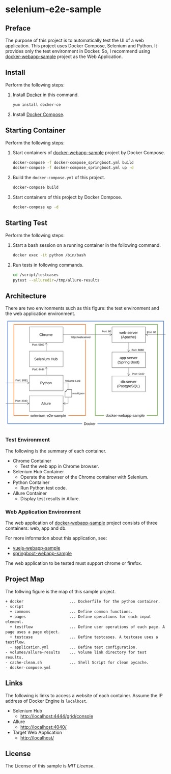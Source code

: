 # selenium-e2e-sample

## Preface
The purpose of this project is to automatically test the UI of a web application.
This project uses Docker Compose, Selenium and Python.
It provides only the test environment in Docker. So, I recommend using  [docker-webapp-sample](https://github.com/ybkuroki/docker-webapp-sample) project as the Web Application.

## Install
Perform the following steps:

1. Install [Docker](https://www.docker.com/) in this command.
    ```bash
    yum install docker-ce
    ```
1. Install [Docker Compose](https://docs.docker.com/compose/).

## Starting Container
Perform the following steps:

1. Start containers of [docker-webapp-sample](https://github.com/ybkuroki/docker-webapp-sample) project by Docker Compose.
    ```bash
    docker-compose -f docker-compose_springboot.yml build
    docker-compose -f docker-compose_springboot.yml up -d
    ```
1. Build the ``docker-compose.yml`` of this project.
    ```bash
    docker-compose build
    ```
1. Start containers of this project by Docker Compose.
    ```bash
    docker-compose up -d
    ```

## Starting Test
Perform the following steps:

1. Start a bash session on a running container in the following command.
    ```bash
    docker exec -it python /bin/bash
    ```

1. Run tests in following commands.
    ```bash
    cd /script/testcases
    pytest --alluredir=/tmp/allure-results
    ```

## Architecture
There are two environments such as this figure: the test environment and the web application environment.

![architecture](./images/architecture.svg)

### Test Environment
The following is the summary of each container.

- Chrome Container
    - Test the web app in Chrome browser.
- Selenium Hub Container
    - Operate the browser of the Chrome container with Selenium.
- Python Container
    - Run Python test code.
- Allure Container
    - Display test results in Allure.

### Web Application Environment
The web application of [docker-webapp-sample](https://github.com/ybkuroki/docker-webapp-sample) project consists of three containers: web, app and db.

For more information about this application, see:

- [vuejs-webapp-sample](https://github.com/ybkuroki/vuejs-webapp-sample)
- [springboot-webapp-sample](https://github.com/ybkuroki/springboot-webapp-sample)

The web application to be tested must support chrome or firefox.

## Project Map
The follwing figure is the map of this sample project.

```
+ docker                    ... Dockerfile for the python container.
- script
  + commons                 ... Define common functions.
  + pages                   ... Define operations for each input element. 
  + testflow                ... Define user operations of each page. A page uses a page object.
  + testcase                ... Define testcases. A testcase uses a testflow.
  - application.yml         ... Define test configuration.
- volumes/allure-results    ... Volume link directory for test results.
- cache-clean.sh            ... Shell Script for clean pycache.
- docker-compose.yml
```

## Links
The following is links to access a website of each container.
Assume the IP address of Docker Engine is `localhost`.

- Selenium Hub
    - [http://localhost:4444/grid/console](http://localhost:4444/grid/console)
- Allure
    - [http://localhost:4040/](http://localhost:4040/)
- Target Web Application
    - [http://localhost/](http://localhost/)

## License
The License of this sample is *MIT License*.
